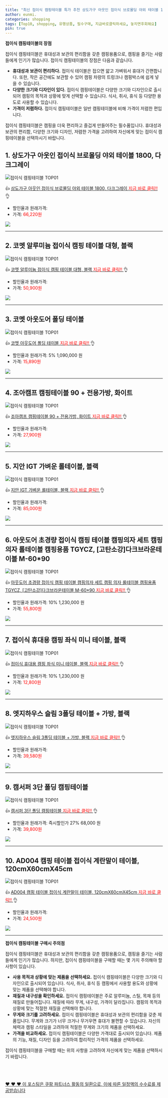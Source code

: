 ```yaml
---
title: "최신 접이식 캠핑테이블 특가 추천 상도가구 아웃인 접이식 브로몰딩 야외 테이블 1800, 다크그레이 비교 장점"
author: eunmi.
categories: shopping
tags: [Top10, shopping, 유행상품, 필수구매, 지금바로클릭하세요, 놓치면후회해요]
pin: true
---
```

**접이식 캠핑테이블의 장점**

접이식 캠핑테이블은 휴대성과 보관의 편리함을 갖춘 캠핑용품으로, 캠핑을 즐기는 사람들에게 인기가 많습니다. 접이식 캠핑테이블의 장점은 다음과 같습니다.

* **휴대성과 보관이 편리하다.** 접이식 테이블은 접으면 얇고 가벼워서 휴대가 간편합니다. 또한, 작은 공간에도 보관할 수 있어 캠핑 차량의 트렁크나 캠핑박스에 쉽게 넣을 수 있습니다.
* **다양한 크기와 디자인이 있다.** 접이식 캠핑테이블은 다양한 크기와 디자인으로 출시되어 캠핑의 목적과 상황에 맞게 선택할 수 있습니다. 식사, 취사, 휴식 등 다양한 용도로 사용할 수 있습니다.
* **가격이 저렴하다.** 접이식 캠핑테이블은 일반 캠핑테이블에 비해 가격이 저렴한 편입니다.

접이식 캠핑테이블은 캠핑을 더욱 편리하고 즐겁게 만들어주는 필수품입니다. 휴대성과 보관의 편리함, 다양한 크기와 디자인, 저렴한 가격을 고려하여 자신에게 맞는 접이식 캠핑테이블을 선택하시기 바랍니다.

   

## 1. 상도가구 아웃인 접이식 브로몰딩 야외 테이블 1800, 다크그레이

![접이식 캠핑테이블 TOP01](https://thumbnail10.coupangcdn.com/thumbnails/remote/230x230ex/image/vendor_inventory/7868/e9e001e09db0ede8b25ac366d8492fa3b996ca5ccd984e603cd25c2760ae.jpg)


👍 [상도가구 아웃인 접이식 브로몰딩 야외 테이블 1800, 다크그레이 <font color=red> 지금 바로 클릭!! </font> ](https://link.coupang.com/re/AFFSDP?lptag=AF3617701&subid=GithubCoopas&pageKey=68522333&traceid=V0-153&itemId=228687914&vendorItemId=5272002314) 👌 


- 할인율과 원래가격: 
- 가격: <span style='color:red'>66,220원</span>

[![](/discount_price.png)](https://link.coupang.com/re/AFFSDP?lptag=AF3617701&subid=GithubCoopas&pageKey=68522333&traceid=V0-153&itemId=228687914&vendorItemId=5272002314)

---


   

## 2. 코멧 알루미늄 접이식 캠핑 테이블 대형, 블랙

![접이식 캠핑테이블 TOP01](https://thumbnail9.coupangcdn.com/thumbnails/remote/230x230ex/image/retail/images/19686204812924-daa90b2b-fa8f-4874-b84e-87506c241302.JPG)


👍 [코멧 알루미늄 접이식 캠핑 테이블 대형, 블랙 <font color=red> 지금 바로 클릭!! </font> ](https://link.coupang.com/re/AFFSDP?lptag=AF3617701&subid=GithubCoopas&pageKey=4702806339&traceid=V0-153&itemId=10330659828&vendorItemId=77612882028) 👌 


- 할인율과 원래가격: 
- 가격: <span style='color:red'>50,900원</span>

[![](/discount_price.png)](https://link.coupang.com/re/AFFSDP?lptag=AF3617701&subid=GithubCoopas&pageKey=4702806339&traceid=V0-153&itemId=10330659828&vendorItemId=77612882028)

---


   

## 3. 코멧 아웃도어 폴딩 테이블

![접이식 캠핑테이블 TOP01](https://thumbnail8.coupangcdn.com/thumbnails/remote/230x230ex/image/retail/images/2869897394689160-68cbbac4-bb59-4930-9508-da3ead0db0f3.png)


👍 [코멧 아웃도어 폴딩 테이블 <font color=red> 지금 바로 클릭!! </font> ](https://link.coupang.com/re/AFFSDP?lptag=AF3617701&subid=GithubCoopas&pageKey=4521683474&traceid=V0-153&itemId=5452295268&vendorItemId=72752118944) 👌 


- 할인율과 원래가격: 5%  1,090,000   원
- 가격: <span style='color:red'>15,890원</span>

[![](/discount_price.png)](https://link.coupang.com/re/AFFSDP?lptag=AF3617701&subid=GithubCoopas&pageKey=4521683474&traceid=V0-153&itemId=5452295268&vendorItemId=72752118944)

---


   

## 4. 조아캠프 캠핑테이블 90 + 전용가방, 화이트

![접이식 캠핑테이블 TOP01](https://thumbnail6.coupangcdn.com/thumbnails/remote/230x230ex/image/product/image/vendoritem/2019/05/20/3295704091/7cb44866-d1df-4792-ba4e-5c54e529b5a5.jpg)


👍 [조아캠프 캠핑테이블 90 + 전용가방, 화이트 <font color=red> 지금 바로 클릭!! </font> ](https://link.coupang.com/re/AFFSDP?lptag=AF3617701&subid=GithubCoopas&pageKey=37366740&traceid=V0-153&itemId=137611633&vendorItemId=3295704091) 👌 


- 할인율과 원래가격: 
- 가격: <span style='color:red'>27,900원</span>

[![](/discount_price.png)](https://link.coupang.com/re/AFFSDP?lptag=AF3617701&subid=GithubCoopas&pageKey=37366740&traceid=V0-153&itemId=137611633&vendorItemId=3295704091)

---


   

## 5. 지안 IGT 가벼운 롤테이블, 블랙

![접이식 캠핑테이블 TOP01](https://thumbnail8.coupangcdn.com/thumbnails/remote/230x230ex/image/vendor_inventory/84e1/45c569baf54d3a0506f4e3b182b719da5dd3a607c34049de23673dd509d8.jpg)


👍 [지안 IGT 가벼운 롤테이블, 블랙 <font color=red> 지금 바로 클릭!! </font> ](https://link.coupang.com/re/AFFSDP?lptag=AF3617701&subid=GithubCoopas&pageKey=7600963441&traceid=V0-153&itemId=20106584847&vendorItemId=87201509903) 👌 


- 할인율과 원래가격: 
- 가격: <span style='color:red'>85,000원</span>

[![](/discount_price.png)](https://link.coupang.com/re/AFFSDP?lptag=AF3617701&subid=GithubCoopas&pageKey=7600963441&traceid=V0-153&itemId=20106584847&vendorItemId=87201509903)

---


   

## 6. 아웃도어 초경량 접이식 캠핑 테이블 캠핑의자 세트 캠핑 의자 롤테이블 캠핑용품 TGYCZ, [고탄소강]다크브라운테이블 M-60*90

![접이식 캠핑테이블 TOP01](https://thumbnail8.coupangcdn.com/thumbnails/remote/230x230ex/image/vendor_inventory/42a2/e0fbeed68a4e83c3d08305dd20cb5ebc49f6c6f46d5aad65a49a786a545b.jpg)


👍 [아웃도어 초경량 접이식 캠핑 테이블 캠핑의자 세트 캠핑 의자 롤테이블 캠핑용품 TGYCZ, [고탄소강]다크브라운테이블 M-60*90 <font color=red> 지금 바로 클릭!! </font> ](https://link.coupang.com/re/AFFSDP?lptag=AF3617701&subid=GithubCoopas&pageKey=7400595898&traceid=V0-153&itemId=19154294869&vendorItemId=86266623113) 👌 


- 할인율과 원래가격: 10%  1,230,000   원
- 가격: <span style='color:red'>55,800원</span>

[![](/discount_price.png)](https://link.coupang.com/re/AFFSDP?lptag=AF3617701&subid=GithubCoopas&pageKey=7400595898&traceid=V0-153&itemId=19154294869&vendorItemId=86266623113)

---


   

## 7. 접이식 휴대용 캠핑 좌식 미니 테이블, 블랙

![접이식 캠핑테이블 TOP01](https://thumbnail6.coupangcdn.com/thumbnails/remote/230x230ex/image/retail/images/2021/11/18/15/9/83c9af2f-7711-4814-b0af-1a8aee16bafd.jpg)


👍 [접이식 휴대용 캠핑 좌식 미니 테이블, 블랙 <font color=red> 지금 바로 클릭!! </font> ](https://link.coupang.com/re/AFFSDP?lptag=AF3617701&subid=GithubCoopas&pageKey=6188169067&traceid=V0-153&itemId=12196952943&vendorItemId=79467959611) 👌 


- 할인율과 원래가격: 10%  1,230,000   원
- 가격: <span style='color:red'>12,800원</span>

[![](/discount_price.png)](https://link.coupang.com/re/AFFSDP?lptag=AF3617701&subid=GithubCoopas&pageKey=6188169067&traceid=V0-153&itemId=12196952943&vendorItemId=79467959611)

---


   

## 8. 엣지하우스 슬림 3폴딩 테이블 + 가방, 블랙

![접이식 캠핑테이블 TOP01](https://thumbnail6.coupangcdn.com/thumbnails/remote/230x230ex/image/retail/images/80669364756041-6922b643-a06a-44ec-ac7f-60319292f38e.jpg)


👍 [엣지하우스 슬림 3폴딩 테이블 + 가방, 블랙 <font color=red> 지금 바로 클릭!! </font> ](https://link.coupang.com/re/AFFSDP?lptag=AF3617701&subid=GithubCoopas&pageKey=233523255&traceid=V0-153&itemId=741549102&vendorItemId=4872672096) 👌 


- 할인율과 원래가격: 
- 가격: <span style='color:red'>39,580원</span>

[![](/discount_price.png)](https://link.coupang.com/re/AFFSDP?lptag=AF3617701&subid=GithubCoopas&pageKey=233523255&traceid=V0-153&itemId=741549102&vendorItemId=4872672096)

---


   

## 9. 캠서퍼 3단 폴딩 캠핑테이블

![접이식 캠핑테이블 TOP01](https://thumbnail8.coupangcdn.com/thumbnails/remote/230x230ex/image/vendor_inventory/77e0/db3fbb1f744c2eedf5eeff78e8ab4941854aaa57d660c1ed29603ac4564c.jpg)


👍 [캠서퍼 3단 폴딩 캠핑테이블 <font color=red> 지금 바로 클릭!! </font> ](https://link.coupang.com/re/AFFSDP?lptag=AF3617701&subid=GithubCoopas&pageKey=6081206162&traceid=V0-153&itemId=11274120899&vendorItemId=78999852365) 👌 


- 할인율과 원래가격: 즉시할인가 27%  68,000   원
- 가격: <span style='color:red'>39,800원</span>

[![](/discount_price.png)](https://link.coupang.com/re/AFFSDP?lptag=AF3617701&subid=GithubCoopas&pageKey=6081206162&traceid=V0-153&itemId=11274120899&vendorItemId=78999852365)

---


   

## 10. AD004 캠핑 테이블 접이식 계란말이 테이블, 120cmX60cmX45cm

![접이식 캠핑테이블 TOP01](https://thumbnail10.coupangcdn.com/thumbnails/remote/230x230ex/image/vendor_inventory/1023/caeddad5275632c91a31f0a1b81753a3db286b7056ec739d1c66b0d67017.jpg)


👍 [AD004 캠핑 테이블 접이식 계란말이 테이블, 120cmX60cmX45cm <font color=red> 지금 바로 클릭!! </font> ](https://link.coupang.com/re/AFFSDP?lptag=AF3617701&subid=GithubCoopas&pageKey=7434249550&traceid=V0-153&itemId=19316240167&vendorItemId=86430435210) 👌 


- 할인율과 원래가격: 
- 가격: <span style='color:red'>24,500원</span>

[![](/discount_price.png)](https://link.coupang.com/re/AFFSDP?lptag=AF3617701&subid=GithubCoopas&pageKey=7434249550&traceid=V0-153&itemId=19316240167&vendorItemId=86430435210)

---
**접이식 캠핑테이블 구매시 주의점**

접이식 캠핑테이블은 휴대성과 보관의 편리함을 갖춘 캠핑용품으로, 캠핑을 즐기는 사람들에게 인기가 많습니다. 하지만, 접이식 캠핑테이블을 구매할 때는 몇 가지 주의해야 할 사항이 있습니다.

* **사용 목적과 상황에 맞는 제품을 선택하세요.** 접이식 캠핑테이블은 다양한 크기와 디자인으로 출시되어 있습니다. 식사, 취사, 휴식 등 캠핑에서 사용할 용도와 상황에 맞는 제품을 선택해야 합니다.
* **재질과 내구성을 확인하세요.** 접이식 캠핑테이블은 주로 알루미늄, 스틸, 목재 등의 재질로 만들어집니다. 재질에 따라 무게, 내구성, 가격이 달라집니다. 캠핑의 목적과 상황에 맞는 적절한 재질을 선택해야 합니다.
* **무게와 크기를 고려하세요.** 접이식 캠핑테이블은 휴대성과 보관의 편리함을 갖춘 제품입니다. 무게와 크기가 너무 크거나 무거우면 휴대가 불편할 수 있습니다. 자신의 체력과 캠핑 스타일을 고려하여 적절한 무게와 크기의 제품을 선택하세요.
* **가격을 비교하세요.** 접이식 캠핑테이블은 다양한 가격대로 출시되어 있습니다. 제품의 기능, 재질, 디자인 등을 고려하여 합리적인 가격의 제품을 선택하세요.

접이식 캠핑테이블을 구매할 때는 위의 사항을 고려하여 자신에게 맞는 제품을 선택하시기 바랍니다.<br><br><br><br><br> [ ❤ ❤ ❤ 이 포스팅은 쿠팡 파트너스 활동의 일환으로, 이에 따른 일정액의 수수료를 제공받습니다](https://link.coupang.com/a/bcEFyh)